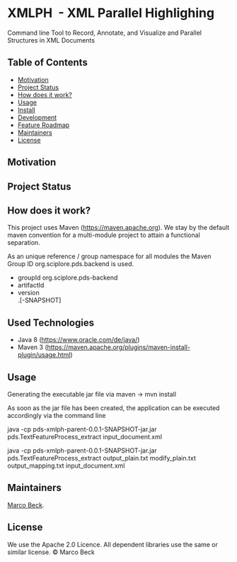 # XMLPH  - XML Parallel Highlighing

Command line Tool to Record, Annotate, and Visualize and Parallel Structures in XML Documents

## Table of Contents

- [Motivation](#motivation)
- [Project Status](#project-status)
- [How does it work?](#how-does-it-work)
- [Usage](#usage)
- [Install](#install)
- [Development](#development)
- [Feature Roadmap](#feature-roadmap)
- [Maintainers](#maintainers)
- [License](#license)


## Motivation



## Project Status


## How does it work?

This project uses Maven (https://maven.apache.org). We stay by the default maven convention for a multi-module project to attain a functional separation.

As an unique reference / group namespace for all modules the Maven Group ID org.sciplore.pds.backend is used.

- groupId org.sciplore.pds-backend
- artifactId <see each sub-module>
- version <main>.<major>[-SNAPSHOT]
  
  
Used Technologies
-----------------
- Java 8 (https://www.oracle.com/de/java/)
- Maven 3 (https://maven.apache.org/plugins/maven-install-plugin/usage.html)


## Usage

Generating the executable jar file via maven
  -> mvn install

As soon as the jar file has been created, the application can be executed accordingly via the command line


java -cp pds-xmlph-parent-0.0.1-SNAPSHOT-jar.jar pds.TextFeatureProcess_extract input_document.xml

java -cp pds-xmlph-parent-0.0.1-SNAPSHOT-jar.jar pds.TextFeatureProcess_extract output_plain.txt modify_plain.txt output_mapping.txt input_document.xml



## Maintainers

[Marco Beck](https://github.com/BeckMarco).


## License

We use the Apache 2.0 Licence. All dependent libraries use the same or similar license.
© Marco Beck





